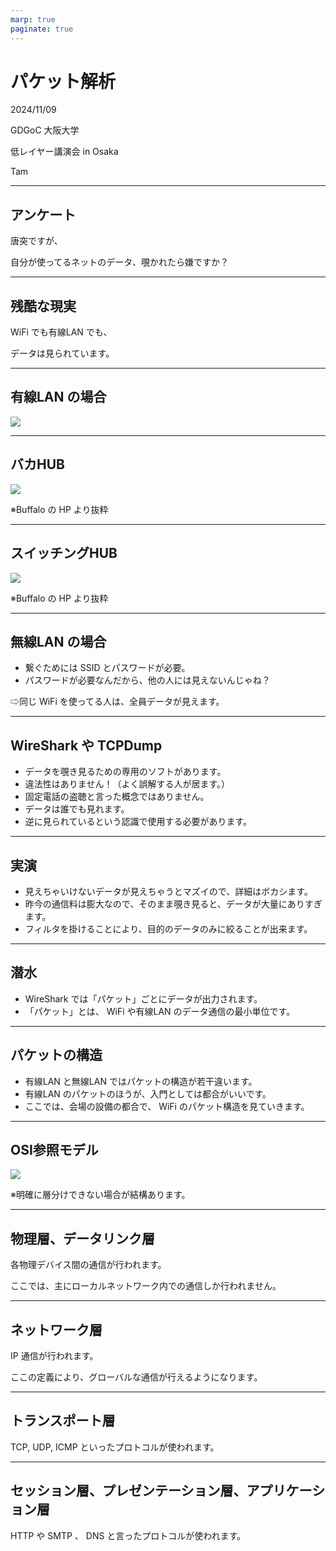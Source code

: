 ```yaml
---
marp: true
paginate: true
---
```

# パケット解析

2024/11/09

GDGoC 大阪大学

低レイヤー講演会 in Osaka

Tam

<!-- 
$theme: gaia
template: invert
-->

<!-- footer: パケット解析(Tam) -->

---
## アンケート

唐突ですが、

自分が使ってるネットのデータ、覗かれたら嫌ですか？

---
## 残酷な現実

WiFi でも有線LAN でも、

データは見られています。

---
## 有線LAN の場合

![](https://www.planex.co.jp/articles/lan/25gbe_no1/images/009.jpg)


---
## バカHUB

![](http://buffalo.jp/qa/lan/make/b2b00040/image/002.gif)

※Buffalo の HP より抜粋


---
## スイッチングHUB

![](http://buffalo.jp/qa/lan/make/b2b00040/image/001.gif)

※Buffalo の HP より抜粋


---
## 無線LAN の場合

- 繋ぐためには SSID とパスワードが必要。
- パスワードが必要なんだから、他の人には見えないんじゃね？

⇨同じ WiFi を使ってる人は、全員データが見えます。

---
## WireShark や TCPDump

- データを覗き見るための専用のソフトがあります。
- 違法性はありません！（よく誤解する人が居ます。）
- 固定電話の盗聴と言った概念ではありません。
- データは誰でも見れます。
- 逆に見られているという認識で使用する必要があります。

---
## 実演

- 見えちゃいけないデータが見えちゃうとマズイので、詳細はボカシます。
- 昨今の通信料は膨大なので、そのまま覗き見ると、データが大量にありすぎます。
- フィルタを掛けることにより、目的のデータのみに絞ることが出来ます。

---
## 潜水

- WireShark では「パケット」ごとにデータが出力されます。
- 「パケット」とは、 WiFi や有線LAN のデータ通信の最小単位です。

---
## パケットの構造

- 有線LAN と無線LAN ではパケットの構造が若干違います。
- 有線LAN のパケットのほうが、入門としては都合がいいです。
- ここでは、会場の設備の都合で、 WiFi のパケット構造を見ていきます。

---
## OSI参照モデル

![](https://atmarkit.itmedia.co.jp/icd/root/images/2129583.gif)

※明確に層分けできない場合が結構あります。

---
## 物理層、データリンク層

各物理デバイス間の通信が行われます。

ここでは、主にローカルネットワーク内での通信しか行われません。

---
## ネットワーク層

IP 通信が行われます。

ここの定義により、グローバルな通信が行えるようになります。

---
## トランスポート層

TCP, UDP, ICMP といったプロトコルが使われます。

---
## セッション層、プレゼンテーション層、アプリケーション層

HTTP や SMTP 、 DNS と言ったプロトコルが使われます。

